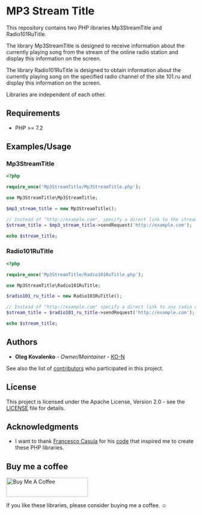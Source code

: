 # MP3 Stream Title

This repository contains two PHP libraries Mp3StreamTitle and Radio101RuTitle.

The library Mp3StreamTitle is designed to receive information about the currently playing song from the stream of the online radio station and display this information on the screen.

The library Radio101RuTitle is designed to obtain information about the currently playing song on the specified radio channel of the site 101.ru and display this information on the screen.

Libraries are independent of each other.


## Requirements

* PHP >= 7.2

## Examples/Usage

### Mp3StreamTitle

```php
<?php

require_once('Mp3StreamTitle/Mp3StreamTitle.php');

use Mp3StreamTitle\Mp3StreamTitle;

$mp3_stream_title = new Mp3StreamTitle();

// Instead of "http://example.com", specify a direct link to the stream of any online radio station.
$stream_title = $mp3_stream_title->sendRequest('http://example.com');

echo $stream_title;
```

### Radio101RuTitle

```php
<?php

require_once('Mp3StreamTitle/Radio101RuTitle.php');

use Mp3StreamTitle\Radio101RuTitle;

$radio101_ru_title = new Radio101RuTitle();

// Instead of "http://example.com" specify a direct link to any radio channel of the site 101.ru.
$stream_title = $radio101_ru_title->sendRequest('http://example.com');

echo $stream_title;

```


## Authors

* **Oleg Kovalenko** - *Owner/Maintainer* - [KO-N](https://github.com/KO-N)

See also the list of [contributors](https://github.com/KO-N/mp3streamtitle/contributors) who participated in this project.

## License

This project is licensed under the Apache License, Version 2.0 - see the [LICENSE](LICENSE) file for details.

## Acknowledgments

* I want to thank [Francesco Casula](https://github.com/fracasula) for his [code](https://gist.github.com/fracasula/5781710) that inspired me to create these PHP libraries.

## Buy me a coffee

<a href="https://www.buymeacoffee.com/kondeveloper" target="_blank"><img src="https://cdn.buymeacoffee.com/buttons/default-yellow.png" alt="Buy Me A Coffee" style="height: 51px !important;width: 217px !important;" ></a>

If you like these libraries, please consider buying me a coffee. :relaxed:
